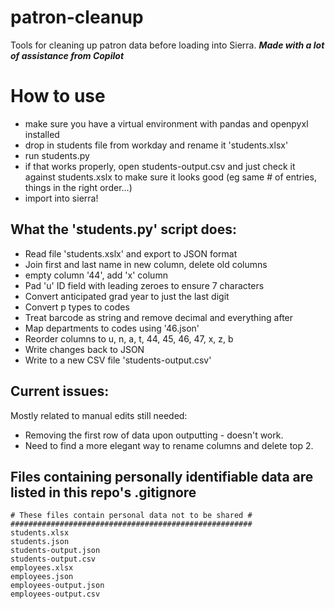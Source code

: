 # patron-cleanup
Tools for cleaning up patron data before loading into Sierra.
***Made with a lot of assistance from Copilot*** 

# How to use
- make sure you have a virtual environment with pandas and openpyxl installed
- drop in students file from workday and rename it 'students.xlsx'
- run students.py
- if that works properly, open students-output.csv and just check it against students.xslx to make sure it looks good (eg same # of entries, things in the right order...)
- import into sierra!

## What the 'students.py' script does:
- Read file 'students.xslx' and export to JSON format
- Join first and last name in new column, delete old columns
- empty column '44', add 'x' column
- Pad 'u' ID field with leading zeroes to ensure 7 characters
- Convert anticipated grad year to just the last digit
- Convert p types to codes
- Treat barcode as string and remove decimal and everything after
- Map departments to codes using '46.json'
- Reorder columns to u, n, a, t, 44, 45, 46, 47, x, z, b
- Write changes back to JSON
- Write to a new CSV file 'students-output.csv'

## Current issues: 
Mostly related to manual edits still needed:
- Removing the first row of data upon outputting - doesn't work.
- Need to find a more elegant way to rename columns and delete top 2.

## **Files containing personally identifiable data are listed in this repo's .gitignore**
```
# These files contain personal data not to be shared #
######################################################
students.xlsx
students.json
students-output.json
students-output.csv
employees.xlsx
employees.json
employees-output.json
employees-output.csv
```
